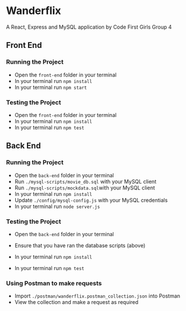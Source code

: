# Wanderflix

A React, Express and MySQL application by Code First Girls Group 4

## Front End

### Running the Project

- Open the `front-end` folder in your terminal
- In your terminal run `npm install`
- In your terminal run `npm start`

### Testing the Project

- Open the `front-end` folder in your terminal
- In your terminal run `npm install`
- In your terminal run `npm test`

## Back End

### Running the Project

- Open the `back-end` folder in your terminal
- Run `./mysql-scripts/movie_db.sql` with your MySQL client
- Run `./mysql-scripts/mockdata.sql`with your MySQL client
- In your terminal run `npm install`
- Update `./config/mysql-config.js` with your MySQL credentials
- In your terminal run `node server.js`

### Testing the Project

- Open the `back-end` folder in your terminal

- Ensure that you have ran the database scripts (above)
- In your terminal run `npm install`
- In your terminal run `npm test`

### Using Postman to make requests

- Import `./postman/wanderflix.postman_collection.json` into Postman
- View the collection and make a request as required
